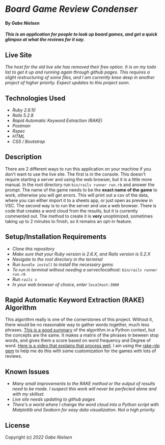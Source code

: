 # _Board Game Review Condenser_

#### By _**Gabe Nielsen**_

#### _This is an application for people to look up board games, and get a quick glimpse at what the reviews for it say._

## Live Site

_The host for the old live site has removed their free option. It is on my todo list to get it up and running again through github pages. This requires a slight restructuring of some files, and I am currently knee deep in another project of higher priority. Expect updates to this project soon._

## Technologies Used

- _Ruby 2.6.10_
- _Rails 5.2.8_
- _Rapid Automatic Keyword Extraction (RAKE)_
- _Postman_
- _Rspec_
- _HTML_
- _CSS / Bootstrap_

## Description

There are 2 different ways to run this application on your machine if you don't want to use the live site. The first is in the console. This doesn't require starting a server and using the web browser, but it is a little more manual. In the root directory run `bin/rails runner run.rb` and answer the prompt. The name of the game needs to be the **exact name of the game** to work, otherwise you will get errors. This will print out a csv of the data, where you can either import it to a sheets app, or just open as preview in VSC. The second way is to run the server and use a web browser. There is code that creates a word cloud from the results, but it is currently commented out. The method to create it is **very** unoptimized, sometimes taking up to 2 minutes to finish, so it remains an opt-in feature.

## Setup/Installation Requirements

- _Clone this repository_
- _Make sure that your Ruby version is 2.6.X, and Rails version is 5.2.X_
- _Navigate to the root directory in the terminal_
- _Run `bundle install` to install the necessary gems_
- _To run in terminal without needing a server/localhost: `bin/rails runner run.rb`_
- _Run `rails s`_
- _In your web browser of choice, enter `localhost:3000`_

## Rapid Automatic Keyword Extraction (RAKE) Algorithm

This algorithm really is one of the cornerstones of this project. Without it, there would be no reasonable way to gather words together, much less phrases. [This is a good summary](https://www.analyticsvidhya.com/blog/2021/10/rapid-keyword-extraction-rake-algorithm-in-natural-language-processing/) of the algorithm in a Python context, but the concepts are the same. It makes a matrix of the phrases in beween stop words, and gives them a score based on word frequency and Degree of word. [Here is a video that explains that process well](https://www.youtube.com/watch?v=ZOgrhn2Uq0U). I am using the [rake-nlp gem](https://github.com/spohlenz/rake-nlp) to help me do this with some customization for the games with lots of reviews.


## Known Issues

- _Many small improvements to the RAKE method or the output of results need to be made. I suspect this work will never be perfected alone and with my skillset._
- _Live site needs updating to github pages_
- _There's a world where I change the word cloud into a Python script with Matplotlib and Seaborn for easy data visualization. Not a high priority._

## License

Copyright (c) _2022_ _Gabe Nielsen_
